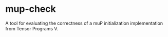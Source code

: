 # mup-check
A tool for evaluating the correctness of a muP initialization implementation from Tensor Programs V.
